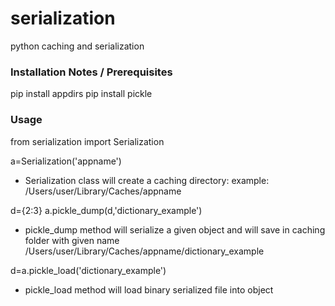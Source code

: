 # serialization
python caching and serialization


### Installation Notes / Prerequisites
   pip install appdirs
   pip install pickle

### Usage
from  serialization import Serialization

a=Serialization('appname')

- Serialization class will create a caching directory: example: /Users/user/Library/Caches/appname

d={2:3}
a.pickle_dump(d,'dictionary_example')

- pickle_dump method will serialize a given object and will save in caching folder with given name
 /Users/user/Library/Caches/appname/dictionary_example


d=a.pickle_load('dictionary_example')

- pickle_load method will load binary serialized file into object


